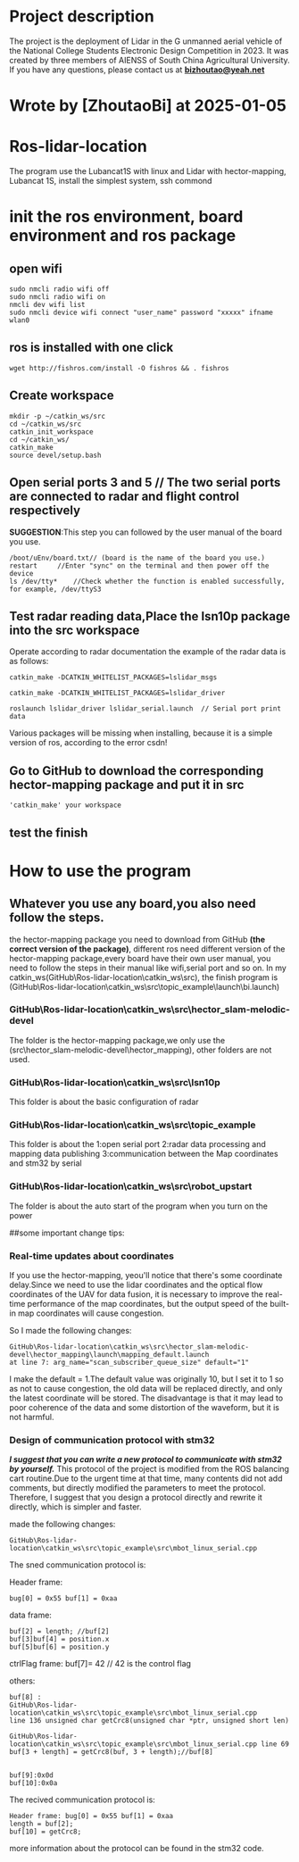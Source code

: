 
# Project description
The project is the deployment of Lidar in the G unmanned aerial vehicle of the National College Students Electronic Design Competition in 2023. It was created by three members of AIENSS of South China Agricultural University. If you have any questions, please contact us at **bizhoutao@yeah.net**

# Wrote by [ZhoutaoBi] at 2025-01-05


# Ros-lidar-location
The program use the Lubancat1S with linux and Lidar with hector-mapping,
Lubancat 1S, install the simplest system, ssh commond

# init the ros environment, board environment and ros package
## open wifi

	sudo nmcli radio wifi off			
	sudo nmcli radio wifi on			
	nmcli dev wifi list			
	sudo nmcli device wifi connect "user_name" password "xxxxx" ifname wlan0 

## ros is installed with one click

	wget http://fishros.com/install -O fishros && . fishros

## Create workspace

	mkdir -p ~/catkin_ws/src
	cd ~/catkin_ws/src
	catkin_init_workspace
	cd ~/catkin_ws/
	catkin_make
	source devel/setup.bash


## Open serial ports 3 and 5 // The two serial ports are connected to radar and flight control respectively


**SUGGESTION**:This step you can followed by the user manual of the board you use.

	/boot/uEnv/board.txt// (board is the name of the board you use.)
	restart		//Enter "sync" on the terminal and then power off the device
	ls /dev/tty* 	//Check whether the function is enabled successfully, for example, /dev/ttyS3


## Test radar reading data,Place the lsn10p package into the src workspace

 Operate according to radar documentation 
the example of the radar data is as follows:
    
	catkin_make -DCATKIN_WHITELIST_PACKAGES=lslidar_msgs
 
	catkin_make -DCATKIN_WHITELIST_PACKAGES=lslidar_driver
 
	roslaunch lslidar_driver lslidar_serial.launch	// Serial port print data
	
Various packages will be missing when installing, because it is a simple version of ros, according to the error csdn!
    
	
## Go to GitHub to download the corresponding hector-mapping package and put it in src
	'catkin_make' your workspace

## test the finish




# How to use the program

## Whatever you use any board,you also need follow the steps.
the hector-mapping package you need to download from GitHub **(the correct version of the package)**,
different ros need different version of the hector-mapping package,every board have their own user manual,
you need to follow the steps in their manual like wifi,serial port and so on.
In my catkin_ws(GitHub\Ros-lidar-location\catkin_ws\src),
the finish program is (GitHub\Ros-lidar-location\catkin_ws\src\topic_example\launch\bi.launch)

### GitHub\Ros-lidar-location\catkin_ws\src\hector_slam-melodic-devel
The folder is the hector-mapping package,we only use the (src\hector_slam-melodic-devel\hector_mapping),
other folders are not used.

### GitHub\Ros-lidar-location\catkin_ws\src\lsn10p
This folder is about the basic configuration of radar

### GitHub\Ros-lidar-location\catkin_ws\src\topic_example
This folder is about the 
1:open serial port 
2:radar data processing and mapping data publishing 
3:communication between the Map coordinates and stm32 by serial

### GitHub\Ros-lidar-location\catkin_ws\src\robot_upstart
The folder is about the auto start of the program when you turn on the power

##some important change tips:
### Real-time updates about coordinates
If you use the hector-mapping, yeou'll notice that there's some coordinate delay.Since we need to use the lidar coordinates and the optical flow coordinates of the UAV for data fusion, it is necessary to improve the real-time performance of the map coordinates, but the output speed of the built-in map coordinates will cause congestion. 

So I made the following changes:

	GitHub\Ros-lidar-location\catkin_ws\src\hector_slam-melodic-devel\hector_mapping\launch\mapping_default.launch 
	at line 7: arg_name="scan_subscriber_queue_size" default="1"

I make the default = 1.The default value was originally 10, but I set it to 1 so as not to cause congestion, the old data will be replaced directly, and only the latest coordinate will be stored. The disadvantage is that it may lead to poor coherence of the data and some distortion of the waveform, but it is not harmful.

### Design of communication protocol with stm32



***I suggest that you can write a new protocol to communicate with stm32 by yourself.***
This protocol of the project is modified from the ROS balancing cart routine.Due to the urgent time at that time, many contents did not add comments, but directly modified the parameters to meet the protocol. Therefore, I suggest that you design a protocol directly and rewrite it directly, which is simpler and faster.



made the following changes:

	GitHub\Ros-lidar-location\catkin_ws\src\topic_example\src\mbot_linux_serial.cpp


The sned communication protocol is:

Header frame: 

	bug[0] = 0x55 buf[1] = 0xaa

data frame:

	buf[2] = length; //buf[2]
	buf[3]buf[4] = position.x
	buf[5]buf[6] = position.y

ctrlFlag frame:
	buf[7]= 42 // 42 is the control flag

others:

	buf[8] :
	GitHub\Ros-lidar-location\catkin_ws\src\topic_example\src\mbot_linux_serial.cpp 
	line 136 unsigned char getCrc8(unsigned char *ptr, unsigned short len)

	GitHub\Ros-lidar-location\catkin_ws\src\topic_example\src\mbot_linux_serial.cpp line 69
	buf[3 + length] = getCrc8(buf, 3 + length);//buf[8]


	buf[9]:0x0d
	buf[10]:0x0a


The recived communication protocol is:

	Header frame: bug[0] = 0x55 buf[1] = 0xaa
	length = buf[2]; 
	buf[10] = getCrc8;

more information about the protocol can be found in the stm32 code.



